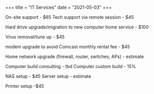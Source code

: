 +++
title = "IT Services"
date = "2021-05-03"
+++



On-site support - $65
Tech support via remote session - $45

Hard drive upgrade/migration to new computer home service - $100

Virus removal/tune up - $45

modem upgrade to avoid Comcast monthly rental fee - $45

Home network upgrade (firewall, router, switches, APs) - estimate

Computer build consulting - tbd
Computer custom build - 15%

NAS setup - $45
Server setup - estimate 

Printer setup -$45


